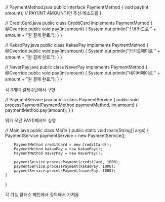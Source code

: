 // PaymentMethod.java
public interface PaymentMethod {
    void pay(int amount); // PAY(INT AMOUNT)인 추상 메소드를 
}

// CreditCard.java
public class CreditCard implements PaymentMethod {
    @Override
    public void pay(int amount) {
        System.out.println("신용카드로 " + amount + "원 결제 완료.");
    }
}

// KakaoPay.java
public class KakaoPay implements PaymentMethod {
    @Override
    public void pay(int amount) {
        System.out.println("카카오페이로 " + amount + "원 결제 완료.");
    }
}

// NaverPay.java
public class NaverPay implements PaymentMethod {
    @Override
    public void pay(int amount) {
        System.out.println("네이버페이로 " + amount + "원 결제 완료.");
    }
}

각 3개의 결제수단에서 구현

// PaymentService.java
public class PaymentService {
    public void processPayment(PaymentMethod paymentMethod, int amount) {
        paymentMethod.pay(amount);
    }
}

뭐가 오던 PAY()메서드 실행

// Main.java
public class Mai1n {
    public static void main(String[] args) {
        PaymentService paymentService = new PaymentService();

        PaymentMethod creditCard = new CreditCard();
        PaymentMethod kakaoPay = new KakaoPay();
        PaymentMethod naverPay = new NaverPay();

        paymentService.processPayment(creditCard, 1000);
        paymentService.processPayment(kakaoPay, 1000);
        paymentService.processPayment(naverPay, 1000);
    }
}

각 기능 클래스 메인에서 정의해서 가져옴